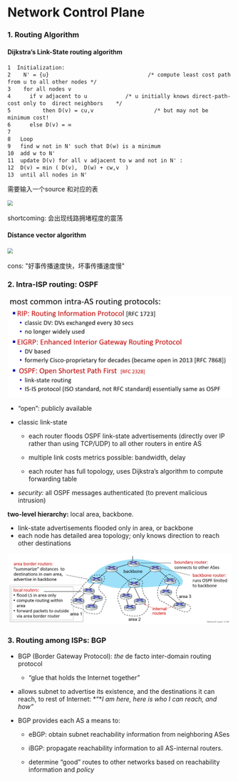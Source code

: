 # Network Control Plane

### 1. Routing Algorithm

#### Dijkstra’s Link-State routing algorithm

```
1  Initialization: 
2    N' = {u}                               /* compute least cost path from u to all other nodes */
3    for all nodes v 
4      if v adjacent to u            /* u initially knows direct-path-cost only to  direct neighbors    */
5          then D(v) = cu,v                   /* but may not be minimum cost!                                                   
6      else D(v) = ∞ 
7 
8   Loop 
9   find w not in N' such that D(w) is a minimum   
10  add w to N'   
11  update D(v) for all v adjacent to w and not in N' : 
12  D(v) = min ( D(v),  D(w) + cw,v  ) 
13  until all nodes in N' 

```

需要输入一个source 和对应的表

<img src=".\img\1.png" style="zoom:75%;" />

shortcoming: 会出现线路拥堵程度的震荡

#### **Distance vector algorithm** 

<img src=".\img\2.png" style="zoom:75%;" />

cons: "好事传播速度快，坏事传播速度慢"

### 2. Intra-ISP routing: OSPF

<img src="img\3.png" style="zoom:75%;" />

- “open”: publicly available

- classic link-state 

  - each router floods OSPF link-state advertisements (directly over IP rather than using TCP/UDP) to all other routers in entire AS

  - multiple link costs metrics possible: bandwidth, delay

  - each router has full topology, uses Dijkstra’s algorithm to compute forwarding table

- *security:* all OSPF messages authenticated (to prevent malicious intrusion) 

**two-level hierarchy:** local area, backbone.

- link-state advertisements flooded only in area, or backbone
- each node has detailed area topology; only knows direction to reach other destinations

![](.\img\4.png)

### 3. Routing among ISPs: BGP

- BGP (Border Gateway Protocol): *the* de facto inter-domain routing protocol
  - “glue that holds the Internet together”

- allows subnet to advertise its existence, and the destinations it can reach, to rest of Internet: *“**I am here, here is who I can reach, and how”*

- BGP provides each AS a means to:

  - eBGP: obtain subnet reachability information from neighboring ASes

  - iBGP: propagate reachability information to all AS-internal routers.

  - determine “good” routes to other networks based on reachability information and *policy*
